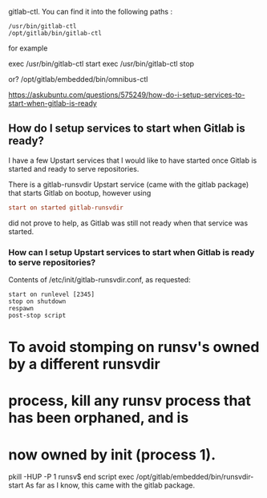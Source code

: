 gitlab-ctl. You can find it into the following paths :

```
/usr/bin/gitlab-ctl 
/opt/gitlab/bin/gitlab-ctl
```

for example

exec /usr/bin/gitlab-ctl start
exec /usr/bin/gitlab-ctl stop

or?
/opt/gitlab/embedded/bin/omnibus-ctl



https://askubuntu.com/questions/575249/how-do-i-setup-services-to-start-when-gitlab-is-ready

## How do I setup services to start when Gitlab is ready?

I have a few Upstart services that I would like to have started once Gitlab is started and ready to serve repositories.

There is a gitlab-runsvdir Upstart service (came with the gitlab package) that starts Gitlab on bootup, however using

```ini
start on started gitlab-runsvdir
```

did not prove to help, as Gitlab was still not ready when that service was started.

### How can I setup Upstart services to start when Gitlab is ready to serve repositories?

Contents of /etc/init/gitlab-runsvdir.conf, as requested:

```
start on runlevel [2345]
stop on shutdown
respawn
post-stop script
```

   # To avoid stomping on runsv's owned by a different runsvdir
   # process, kill any runsv process that has been orphaned, and is
   # now owned by init (process 1).
   pkill -HUP -P 1 runsv$
end script
exec /opt/gitlab/embedded/bin/runsvdir-start
As far as I know, this came with the gitlab package.
